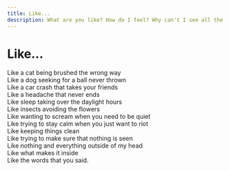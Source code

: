 ```yaml
---
title: Like...
description: What are you like? How do I feel? Why can't I see all the hurt like it's real?
---
```


# Like...

Like a cat being brushed the wrong way  
Like a dog seeking for a ball never thrown  
Like a car crash that takes your friends  
Like a headache that never ends  
Like sleep taking over the daylight hours  
Like insects avoiding the flowers  
Like wanting to scream when you need to be quiet  
Like trying to stay calm when you just want to riot  
Like keeping things clean  
Like trying to make sure that nothing is seen  
Like nothing and everything outside of my head  
Like what makes it inside  
Like the words that you said.
